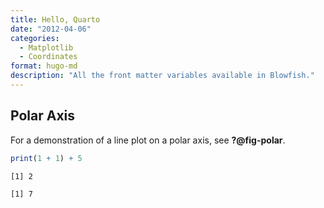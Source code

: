 ```yaml
---
title: Hello, Quarto
date: "2012-04-06"
categories:
  - Matplotlib
  - Coordinates
format: hugo-md
description: "All the front matter variables available in Blowfish."
---
```


## Polar Axis

For a demonstration of a line plot on a polar axis, see **?@fig-polar**.

``` r
print(1 + 1) + 5
```

    [1] 2

    [1] 7
